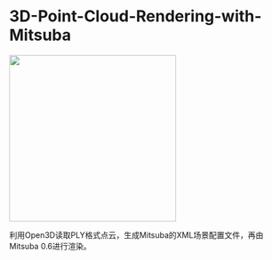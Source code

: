 # 3D-Point-Cloud-Rendering-with-Mitsuba
<img src="https://user-images.githubusercontent.com/34999814/131210917-3cb04fb7-5605-4289-86ff-dd87b116d73c.jpg" height="300">

利用Open3D读取PLY格式点云，生成Mitsuba的XML场景配置文件，再由Mitsuba 0.6进行渲染。
